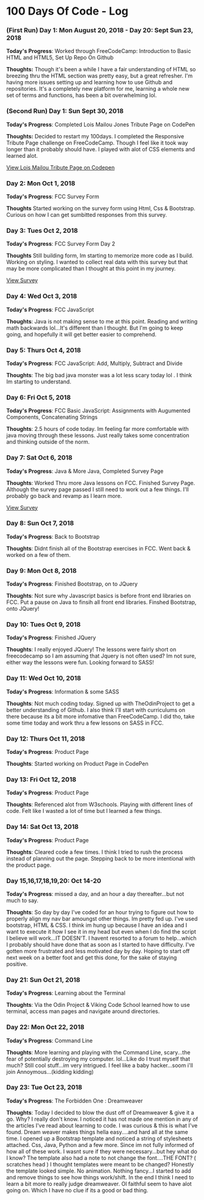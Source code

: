 # 100 Days Of Code - Log

### (First Run) Day 1: Mon August 20, 2018 - Day 20: Sept Sun 23, 2018

**Today's Progress**: Worked through FreeCodeCamp: Introduction to Basic HTML and HTML5, Set Up Repo On Github

**Thoughts:** Though it's been a while I have a fair understanding of HTML so breezing thru the HTML section was pretty easy, but a great refresher. I'm having more issues setting up and learning how to use Github and repositories. It's a completely new platform for me, learning a whole new set of terms and functions, has been a bit overwhelming lol.

<!-- **Link to work:** None Today -->
### (Second Run) Day 1: Sun Sept 30, 2018

**Today's Progress**: Completed Lois Mailou Jones Tribute Page on CodePen

**Thoughts:** Decided to restart my 100days. I completed the Responsive Tribute Page challenge on FreeCodeCamp. Though I feel like it took way longer than it probably should have. I played with alot of CSS elements and learned alot. 


<!-- **Link to work:**-->
<a href="https://codepen.io/lolitadefoe/pen/BOdZwN"> View Lois Mailou Tribute Page on Codepen</a>

### Day 2: Mon Oct 1, 2018

**Today's Progress**: FCC Survey Form

**Thoughts** Started working on the survey form using Html, Css & Bootstrap. Curious on how I can get sumbitted responses 
from this survey. 


### Day 3: Tues Oct 2, 2018

**Today's Progress**: FCC Survey Form Day 2

**Thoughts** Still building form, Im starting to memorize more code as I build. Working on styling. I wanted to collect real data with this survey but that may be more complicated than I thought at this point in my journey.

<a href="https://codepen.io/lolitadefoe/pen/LgVJer?editors=1100"> View Survey</a>

### Day 4: Wed Oct 3, 2018

**Today's Progress**: FCC JavaScript

**Thoughts**: Java is not making sense to me at this point. Reading and writing math backwards lol...It's different than I thought. But I'm going to keep going, and hopefully it will get better easier to comprehend. 

### Day 5: Thurs Oct 4, 2018

**Today's Progress**: FCC JavaScript: Add, Multiply, Subtract and Divide

**Thoughts**: The big bad java monster was a lot less scary today lol . I think Im starting to understand.

### Day 6: Fri Oct 5, 2018

**Today's Progress**: FCC Basic JavaScript: Assignments with Augumented Components, Concatenating Strings 

**Thoughts**: 2.5 hours of code today. Im feeling far more comfortable with java moving through these lessons. Just really takes some concentration and thinking outside of the norm. 

### Day 7: Sat Oct 6, 2018

**Today's Progress**: Java & More Java, Completed Survey Page

**Thoughts**: Worked Thru more Java lessons on FCC. Finished Survey Page. Although the survey page passed I still need to work out a few things. I'll probably go back and revamp as I learn more. 

<a href="https://codepen.io/lolitadefoe/pen/LgVJer">View Survey</a>

### Day 8: Sun Oct 7, 2018

**Today's Progress**: Back to Bootstrap

**Thoughts**: Didnt finish all of the Bootstrap exercises in FCC. Went back & worked on a few of them. 

### Day 9: Mon Oct 8, 2018

**Today's Progress**: Finished Bootstrap, on to JQuery

**Thoughts**: Not sure why Javascript basics is before front end libraries on FCC. Put a pause on Java to finsih all front end libraries. Finshed Bootstrap, onto JQuery! 


### Day 10: Tues Oct 9, 2018

**Today's Progress**: Finished JQuery

**Thoughts**: I really enjoyed JQuery! The lessons were fairly short on freecodecamp so I am assuming that Jquery is not often used? Im not sure, either way the lessons were fun. Looking forward to SASS!

### Day 11: Wed Oct 10, 2018

**Today's Progress**: Information & some SASS

**Thoughts**: Not much coding today. Signed up with TheOdinProject to get a better understanding of Github. I also think I'll start with curriculums on there because its a bit more infomative than FreeCodeCamp. I did tho, take some time today and work thru a few lessons on SASS in FCC. 

### Day 12: Thurs Oct 11, 2018

**Today's Progress**: Product Page

**Thoughts**: Started working on Product Page in CodePen

### Day 13: Fri Oct 12, 2018

**Today's Progress**: Product Page 

**Thoughts**: Referenced alot from W3schools. Playing with different lines of code. Felt like I wasted a lot of time but I learned a few things.  


### Day 14: Sat Oct 13, 2018

**Today's Progress**: Product Page 

**Thoughts**: Cleared code a few times. I think I tried to rush the process instead of planning out the page. Stepping back to be more intentional with the product page. 


### Day 15,16,17,18,19,20: Oct 14-20

**Today's Progress**: missed a day, and an hour a day thereafter...but not much to say.

**Thoughts**: So day by day I've coded for an hour trying to figure out how to properly align my nav bar amoungst other things. Im pretty fed up. I've used bootstrap, HTML & CSS. I think im hung up because I have an idea and I want to execute it how I see it in my head but even when I do find the script I believe will work...IT DOESN'T. I havent resorted to a forum to help...which I probably should have done that as soon as I started to have difficulty. I've gotten more frustrated and less motivated day by day. Hoping to start off next week on a better foot and get this done, for the sake of staying positive. 

### Day 21: Sun Oct 21, 2018

**Today's Progress**: Learning about the Terminal 

**Thoughts**: Via the Odin Project & Viking Code School learned how to use terminal, access man pages and navigate around directories.

### Day 22: Mon Oct 22, 2018

**Today's Progress**: Command Line 

**Thoughts**: More learning and playing with the Command Line, scary...the fear of potentially destroying my computer. lol...Like do I trust myself that much? Still cool stuff...im very intrigued. I feel like a baby hacker...soom i'll join Annoymous...(kidding kidding) 

### Day 23: Tue Oct 23, 2018

**Today's Progress**: The Forbidden One : Dreamweaver

**Thoughts**: Today I decided to blow the dust off of Dreamweaver & give it a go. Why? I really don't know. I noticed it has not made one mention in any of the articles I've read about learning to code. I was curious & this is what I've found. Dream weaver makes things hella easy....and hard all at the same time. I opened up a Bootstrap template and noticed a string of stylesheets attached. Css, Java, Python and a few more. Since im not fully informed of how all of these work. I wasnt sure if they were necessary...but hey what do I know? The template also had a note to not change the font....THE FONT? ( scratches head ) I thought templates were meant to be changed? Honestly the template looked simple. No animation. Nothing fancy...I started to add and remove things to see how things work/shift. In the end I think I need to learn a bit more to really judge dreamweaver. Ol faithful seem to have alot going on. Which I have no clue if its a good or bad thing. 

